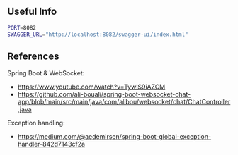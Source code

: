 ## Useful Info

```bash
PORT=8082
SWAGGER_URL="http://localhost:8082/swagger-ui/index.html"
```

## References

Spring Boot & WebSocket:
- https://www.youtube.com/watch?v=TywlS9iAZCM
- https://github.com/ali-bouali/spring-boot-websocket-chat-app/blob/main/src/main/java/com/alibou/websocket/chat/ChatController.java

Exception handling: 
- https://medium.com/@aedemirsen/spring-boot-global-exception-handler-842d7143cf2a

